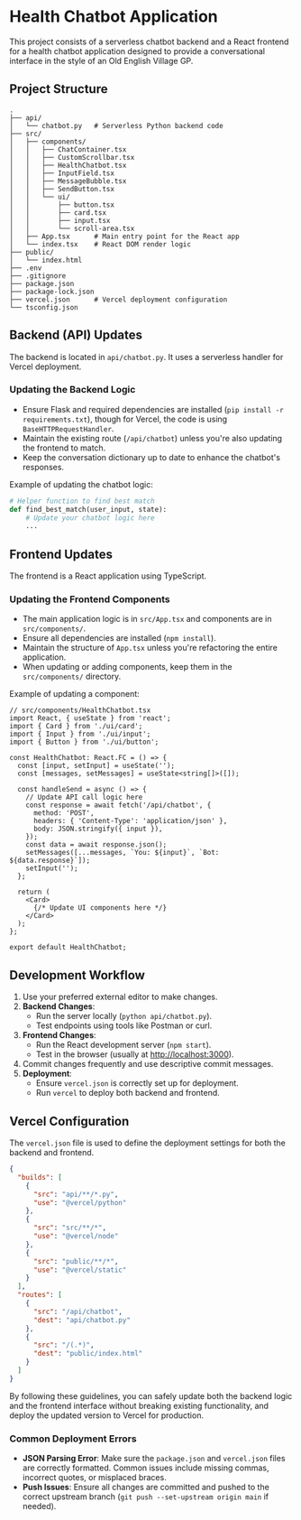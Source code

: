 # Health Chatbot Application

This project consists of a serverless chatbot backend and a React frontend for a health chatbot application designed to provide a conversational interface in the style of an Old English Village GP.

## Project Structure

```
.
├── api/
│   └── chatbot.py   # Serverless Python backend code
├── src/
│   ├── components/
│   │   ├── ChatContainer.tsx
│   │   ├── CustomScrollbar.tsx
│   │   ├── HealthChatbot.tsx
│   │   ├── InputField.tsx
│   │   ├── MessageBubble.tsx
│   │   ├── SendButton.tsx
│   │   └── ui/
│   │       ├── button.tsx
│   │       ├── card.tsx
│   │       ├── input.tsx
│   │       └── scroll-area.tsx
│   ├── App.tsx      # Main entry point for the React app
│   └── index.tsx    # React DOM render logic
├── public/
│   └── index.html
├── .env
├── .gitignore
├── package.json
├── package-lock.json
├── vercel.json      # Vercel deployment configuration
└── tsconfig.json
```

## Backend (API) Updates

The backend is located in `api/chatbot.py`. It uses a serverless handler for Vercel deployment.

### Updating the Backend Logic

- Ensure Flask and required dependencies are installed (`pip install -r requirements.txt`), though for Vercel, the code is using `BaseHTTPRequestHandler`.
- Maintain the existing route (`/api/chatbot`) unless you're also updating the frontend to match.
- Keep the conversation dictionary up to date to enhance the chatbot's responses.

Example of updating the chatbot logic:

```python
# Helper function to find best match
def find_best_match(user_input, state):
    # Update your chatbot logic here
    ...
```

## Frontend Updates

The frontend is a React application using TypeScript.

### Updating the Frontend Components

- The main application logic is in `src/App.tsx` and components are in `src/components/`.
- Ensure all dependencies are installed (`npm install`).
- Maintain the structure of `App.tsx` unless you're refactoring the entire application.
- When updating or adding components, keep them in the `src/components/` directory.

Example of updating a component:

```tsx
// src/components/HealthChatbot.tsx
import React, { useState } from 'react';
import { Card } from './ui/card';
import { Input } from './ui/input';
import { Button } from './ui/button';

const HealthChatbot: React.FC = () => {
  const [input, setInput] = useState('');
  const [messages, setMessages] = useState<string[]>([]);

  const handleSend = async () => {
    // Update API call logic here
    const response = await fetch('/api/chatbot', {
      method: 'POST',
      headers: { 'Content-Type': 'application/json' },
      body: JSON.stringify({ input }),
    });
    const data = await response.json();
    setMessages([...messages, `You: ${input}`, `Bot: ${data.response}`]);
    setInput('');
  };

  return (
    <Card>
      {/* Update UI components here */}
    </Card>
  );
};

export default HealthChatbot;
```

## Development Workflow

1. Use your preferred external editor to make changes.
2. **Backend Changes**:
   - Run the server locally (`python api/chatbot.py`).
   - Test endpoints using tools like Postman or curl.
3. **Frontend Changes**:
   - Run the React development server (`npm start`).
   - Test in the browser (usually at [http://localhost:3000](http://localhost:3000)).
4. Commit changes frequently and use descriptive commit messages.
5. **Deployment**:
   - Ensure `vercel.json` is correctly set up for deployment.
   - Run `vercel` to deploy both backend and frontend.

## Vercel Configuration

The `vercel.json` file is used to define the deployment settings for both the backend and frontend.

```json
{
  "builds": [
    {
      "src": "api/**/*.py",
      "use": "@vercel/python"
    },
    {
      "src": "src/**/*",
      "use": "@vercel/node"
    },
    {
      "src": "public/**/*",
      "use": "@vercel/static"
    }
  ],
  "routes": [
    {
      "src": "/api/chatbot",
      "dest": "api/chatbot.py"
    },
    {
      "src": "/(.*)",
      "dest": "public/index.html"
    }
  ]
}
```

By following these guidelines, you can safely update both the backend logic and the frontend interface without breaking existing functionality, and deploy the updated version to Vercel for production.

### Common Deployment Errors

- **JSON Parsing Error**: Make sure the `package.json` and `vercel.json` files are correctly formatted. Common issues include missing commas, incorrect quotes, or misplaced braces.
- **Push Issues**: Ensure all changes are committed and pushed to the correct upstream branch (`git push --set-upstream origin main` if needed).

